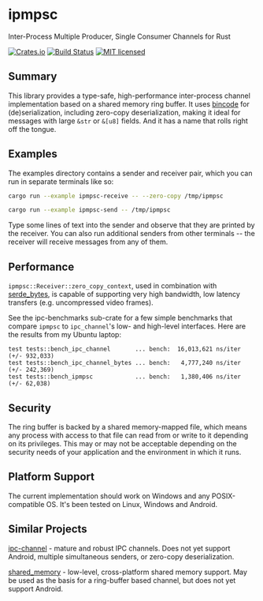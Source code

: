 # ipmpsc

Inter-Process Multiple Producer, Single Consumer Channels for Rust

[![Crates.io](https://img.shields.io/crates/v/ipmpsc)](https://crates.io/crates/ipmpsc)
[![Build Status](https://travis-ci.org/dicej/ipmpsc.svg?branch=master)](https://travis-ci.org/dicej/ipmpsc)
[![MIT licensed](https://img.shields.io/badge/license-MIT-blue.svg)](./LICENSE.md)

## Summary

This library provides a type-safe, high-performance inter-process channel
implementation based on a shared memory ring buffer.  It uses
[bincode](https://github.com/TyOverby/bincode) for (de)serialization, including
zero-copy deserialization, making it ideal for messages with large `&str` or
`&[u8]` fields.  And it has a name that rolls right off the tongue.

## Examples

The examples directory contains a sender and receiver pair, which you can run
in separate terminals like so:

```bash
cargo run --example ipmpsc-receive -- --zero-copy /tmp/ipmpsc
```

```bash
cargo run --example ipmpsc-send -- /tmp/ipmpsc
```

Type some lines of text into the sender and observe that they are printed by
the receiver.  You can also run additional senders from other terminals -- the
receiver will receive messages from any of them.

## Performance

`ipmpsc::Receiver::zero_copy_context`, used in combination with
[serde_bytes](https://github.com/serde-rs/bytes), is capable of supporting very
high bandwidth, low latency transfers (e.g. uncompressed video frames).

See the ipc-benchmarks sub-crate for a few simple benchmarks that compare
`ipmpsc` to `ipc_channel`'s low- and high-level interfaces.  Here are the
results from my Ubuntu laptop:

```
test tests::bench_ipc_channel       ... bench:  16,013,621 ns/iter (+/- 932,033)
test tests::bench_ipc_channel_bytes ... bench:   4,777,240 ns/iter (+/- 242,369)
test tests::bench_ipmpsc            ... bench:   1,380,406 ns/iter (+/- 62,038)
```

## Security

The ring buffer is backed by a shared memory-mapped file, which means any
process with access to that file can read from or write to it depending on its
privileges.  This may or may not be acceptable depending on the security needs
of your application and the environment in which it runs.

## Platform Support

The current implementation should work on Windows and any POSIX-compatible OS.
It's been tested on Linux, Windows and Android.

## Similar Projects

[ipc-channel](https://github.com/servo/ipc-channel) - mature and robust IPC
channels.  Does not yet support Android, multiple simultaneous senders, or
zero-copy deserialization.

[shared_memory](https://github.com/elast0ny/shared_memory-rs) - low-level,
cross-platform shared memory support.  May be used as the basis for a
ring-buffer based channel, but does not yet support Android.

